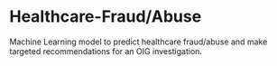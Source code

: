 # Healthcare-Fraud/Abuse
Machine Learning model to predict healthcare fraud/abuse  and make targeted recommendations for an OIG investigation.
